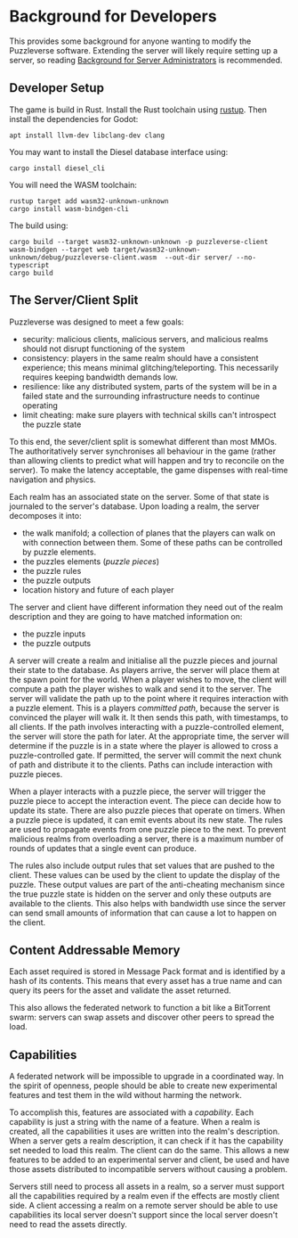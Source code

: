 # Background for Developers
This provides some background for anyone wanting to modify the Puzzleverse
software. Extending the server will likely require setting up a server, so
reading [Background for Server Administrators](background-admin.md) is
recommended.

## Developer Setup
The game is build in Rust. Install the Rust toolchain using
[rustup](https://rustup.rs/). Then install the dependencies for Godot:

    apt install llvm-dev libclang-dev clang

You may want to install the Diesel database interface using:

    cargo install diesel_cli

You will need the WASM toolchain:

    rustup target add wasm32-unknown-unknown
    cargo install wasm-bindgen-cli

The build using:

    cargo build --target wasm32-unknown-unknown -p puzzleverse-client
    wasm-bindgen --target web target/wasm32-unknown-unknown/debug/puzzleverse-client.wasm  --out-dir server/ --no-typescript
    cargo build

## The Server/Client Split
Puzzleverse was designed to meet a few goals:

- security: malicious clients, malicious servers, and malicious realms should not disrupt functioning of the system
- consistency: players in the same realm should have a consistent experience; this means minimal glitching/teleporting. This necessarily requires keeping bandwidth demands low.
- resilience:  like any distributed system, parts of the system will be in a failed state and the surrounding infrastructure needs to continue operating
- limit cheating: make sure players with technical skills can't introspect the puzzle state

To this end, the sever/client split is somewhat different than most MMOs. The authoritatively server synchronises all behaviour in the game (rather than allowing clients to predict what will happen and try to reconcile on the server). To make the latency acceptable, the game dispenses with real-time navigation and physics.

Each realm has an associated state on the server. Some of that state is journaled to the server's database. Upon loading a realm, the server decomposes it into:

- the walk manifold; a collection of planes that the players can walk on with connection between them. Some of these paths can be controlled by puzzle elements.
- the puzzles elements (_puzzle pieces_)
- the puzzle rules
- the puzzle outputs
- location history and future of each player

The server and client have different information they need out of the realm description and they are going to have matched information on:

- the puzzle inputs
- the puzzle outputs

A server will create a realm and initialise all the puzzle pieces and journal
their state to the database. As players arrive, the server will place them at
the spawn point for the world. When a player wishes to move, the client will
compute a path the player wishes to walk and send it to the server. The server
will validate the path up to the point where it requires interaction with a
puzzle element. This is a players _committed path_, because the server is
convinced the player will walk it. It then sends this path, with timestamps, to
all clients. If the path involves interacting with a puzzle-controlled element,
the server will store the path for later. At the appropriate time, the server
will determine if the puzzle is in a state where the player is allowed to cross
a puzzle-controlled gate. If permitted, the server will commit the next chunk
of path and distribute it to the clients. Paths can include interaction with
puzzle pieces.

When a player interacts with a puzzle piece, the server will trigger the puzzle
piece to accept the interaction event. The piece can decide how to update its
state. There are also puzzle pieces that operate on timers. When a puzzle piece
is updated, it can emit events about its new state. The rules are used to
propagate events from one puzzle piece to the next. To prevent malicious realms
from overloading a server, there is a maximum number of rounds of updates that
a single event can produce.

The rules also include output rules that set values that are pushed to the
client. These values can be used by the client to update the display of the
puzzle. These output values are part of the anti-cheating mechanism since the
true puzzle state is hidden on the server and only these outputs are available
to the clients. This also helps with bandwidth use since the server can send
small amounts of information that can cause a lot to happen on the client.

## Content Addressable Memory
Each asset required is stored in Message Pack format and is identified by a
hash of its contents. This means that every asset has a true name and can query
its peers for the asset and validate the asset returned.

This also allows the federated network to function a bit like a BitTorrent
swarm: servers can swap assets and discover other peers to spread the load.

## Capabilities
A federated network will be impossible to upgrade in a coordinated way. In the
spirit of openness, people should be able to create new experimental features
and test them in the wild without harming the network.

To accomplish this, features are associated with a _capability_. Each
capability is just a string with the name of a feature. When a realm is
created, all the capabilities it uses are written into the realm's description.
When a server gets a realm description, it can check if it has the capability
set needed to load this realm. The client can do the same. This allows a new
features to be added to an experimental server and client, be used and have
those assets distributed to incompatible servers without causing a problem.

Servers still need to process all assets in a realm, so a server must support
all the capabilities required by a realm even if the effects are mostly client
side. A client accessing a realm on a remote server should be able to use
capabilities its local server doesn't support since the local server doesn't
need to read the assets directly.
